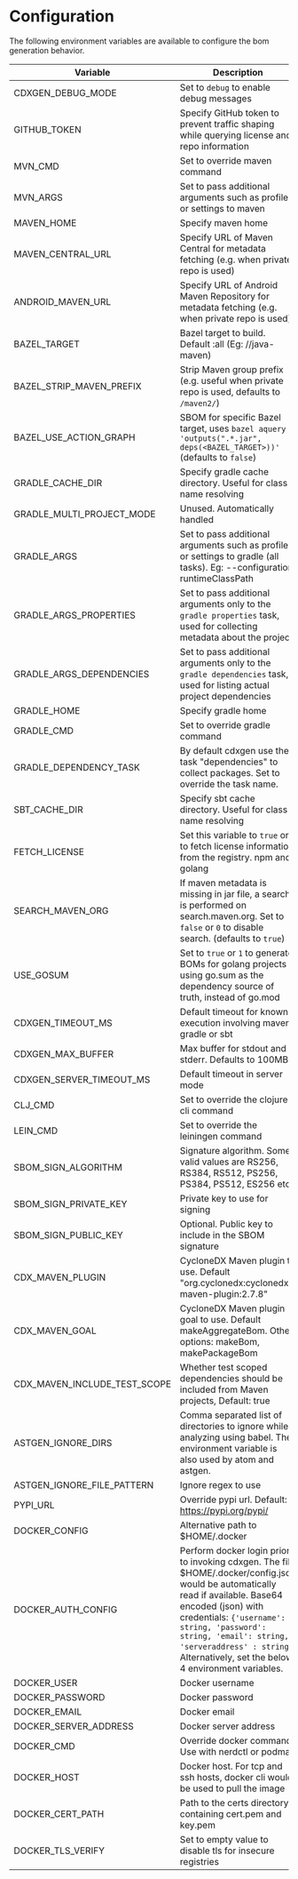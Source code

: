 # Configuration

The following environment variables are available to configure the bom generation behavior.

| Variable                     | Description                                                                                                                                                                                                                                                                                                      |
| ---------------------------- | ---------------------------------------------------------------------------------------------------------------------------------------------------------------------------------------------------------------------------------------------------------------------------------------------------------------- |
| CDXGEN_DEBUG_MODE            | Set to `debug` to enable debug messages                                                                                                                                                                                                                                                                          |
| GITHUB_TOKEN                 | Specify GitHub token to prevent traffic shaping while querying license and repo information                                                                                                                                                                                                                      |
| MVN_CMD                      | Set to override maven command                                                                                                                                                                                                                                                                                    |
| MVN_ARGS                     | Set to pass additional arguments such as profile or settings to maven                                                                                                                                                                                                                                            |
| MAVEN_HOME                   | Specify maven home                                                                                                                                                                                                                                                                                               |
| MAVEN_CENTRAL_URL            | Specify URL of Maven Central for metadata fetching (e.g. when private repo is used)                                                                                                                                                                                                                              |
| ANDROID_MAVEN_URL            | Specify URL of Android Maven Repository for metadata fetching (e.g. when private repo is used)                                       |
| BAZEL_TARGET                 | Bazel target to build. Default :all (Eg: //java-maven)                                                                                                                                                                                                                                                           |
| BAZEL_STRIP_MAVEN_PREFIX     | Strip Maven group prefix (e.g. useful when private repo is used, defaults to `/maven2/`)                                                                                                                                                                                                                         |
| BAZEL_USE_ACTION_GRAPH       | SBOM for specific Bazel target, uses `bazel aquery 'outputs(".*.jar", deps(<BAZEL_TARGET>))'` (defaults to `false`)                                                                                                                                                                                              |
| GRADLE_CACHE_DIR             | Specify gradle cache directory. Useful for class name resolving                                                                                                                                                                                                                                                  |
| GRADLE_MULTI_PROJECT_MODE    | Unused. Automatically handled                                                                                                                                                                                                                                                                                    |
| GRADLE_ARGS                  | Set to pass additional arguments such as profile or settings to gradle (all tasks). Eg: --configuration runtimeClassPath                                                                                                                                                                                         |
| GRADLE_ARGS_PROPERTIES       | Set to pass additional arguments only to the `gradle properties` task, used for collecting metadata about the project                                                                                                                                                                                            |
| GRADLE_ARGS_DEPENDENCIES     | Set to pass additional arguments only to the `gradle dependencies` task, used for listing actual project dependencies                                                                                                                                                                                            |
| GRADLE_HOME                  | Specify gradle home                                                                                                                                                                                                                                                                                              |
| GRADLE_CMD                   | Set to override gradle command                                                                                                                                                                                                                                                                                   |
| GRADLE_DEPENDENCY_TASK       | By default cdxgen use the task "dependencies" to collect packages. Set to override the task name.                                                                                                                                                                                                                |
| SBT_CACHE_DIR                | Specify sbt cache directory. Useful for class name resolving                                                                                                                                                                                                                                                     |
| FETCH_LICENSE                | Set this variable to `true` or `1` to fetch license information from the registry. npm and golang                                                                                                                                                                                                                |
| SEARCH_MAVEN_ORG             | If maven metadata is missing in jar file, a search is performed on search.maven.org. Set to `false` or `0` to disable search. (defaults to `true`)                                                                                                                                                               |
| USE_GOSUM                    | Set to `true` or `1` to generate BOMs for golang projects using go.sum as the dependency source of truth, instead of go.mod                                                                                                                                                                                      |
| CDXGEN_TIMEOUT_MS            | Default timeout for known execution involving maven, gradle or sbt                                                                                                                                                                                                                                               |
| CDXGEN_MAX_BUFFER            | Max buffer for stdout and stderr. Defaults to 100MB                                                                                                                                                                                                                                                              |
| CDXGEN_SERVER_TIMEOUT_MS     | Default timeout in server mode                                                                                                                                                                                                                                                                                   |
| CLJ_CMD                      | Set to override the clojure cli command                                                                                                                                                                                                                                                                          |
| LEIN_CMD                     | Set to override the leiningen command                                                                                                                                                                                                                                                                            |
| SBOM_SIGN_ALGORITHM          | Signature algorithm. Some valid values are RS256, RS384, RS512, PS256, PS384, PS512, ES256 etc                                                                                                                                                                                                                   |
| SBOM_SIGN_PRIVATE_KEY        | Private key to use for signing                                                                                                                                                                                                                                                                                   |
| SBOM_SIGN_PUBLIC_KEY         | Optional. Public key to include in the SBOM signature                                                                                                                                                                                                                                                            |
| CDX_MAVEN_PLUGIN             | CycloneDX Maven plugin to use. Default "org.cyclonedx:cyclonedx-maven-plugin:2.7.8"                                                                                                                                                                                                                              |
| CDX_MAVEN_GOAL               | CycloneDX Maven plugin goal to use. Default makeAggregateBom. Other options: makeBom, makePackageBom                                                                                                                                                                                                             |
| CDX_MAVEN_INCLUDE_TEST_SCOPE | Whether test scoped dependencies should be included from Maven projects, Default: true                                                                                                                                                                                                                           |
| ASTGEN_IGNORE_DIRS           | Comma separated list of directories to ignore while analyzing using babel. The environment variable is also used by atom and astgen.                                                                                                                                                                             |
| ASTGEN_IGNORE_FILE_PATTERN   | Ignore regex to use                                                                                                                                                                                                                                                                                              |
| PYPI_URL                     | Override pypi url. Default: https://pypi.org/pypi/                                                                                                                                                                                                                                                               |
| DOCKER_CONFIG                | Alternative path to $HOME/.docker                                                                                                                                                                                                                                                                                |
| DOCKER_AUTH_CONFIG           | Perform docker login prior to invoking cdxgen. The file $HOME/.docker/config.json would be automatically read if available. Base64 encoded (json) with credentials: `{'username': string, 'password': string, 'email': string, 'serveraddress' : string}`. Alternatively, set the below 4 environment variables. |
| DOCKER_USER                  | Docker username                                                                                                                                                                                                                                                                                                  |
| DOCKER_PASSWORD              | Docker password                                                                                                                                                                                                                                                                                                  |
| DOCKER_EMAIL                 | Docker email                                                                                                                                                                                                                                                                                                     |
| DOCKER_SERVER_ADDRESS        | Docker server address                                                                                                                                                                                                                                                                                            |
| DOCKER_CMD                   | Override docker command. Use with nerdctl or podman                                                                                                                                                                                                                                                              |
| DOCKER_HOST                  | Docker host. For tcp and ssh hosts, docker cli would be used to pull the image                                                                                                                                                                                                                                   |
| DOCKER_CERT_PATH             | Path to the certs directory containing cert.pem and key.pem                                                                                                                                                                                                                                                      |
| DOCKER_TLS_VERIFY            | Set to empty value to disable tls for insecure registries                                                                                                                                                                                                                                                        |
